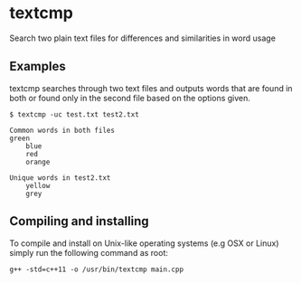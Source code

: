 # textcmp 
Search two plain text files for differences and similarities in word usage

## Examples
textcmp searches through two text files and outputs words that are found in both or found only in the second file based on the options given.
    
    $ textcmp -uc test.txt test2.txt
    
    Common words in both files
   	green
    	blue
    	red
    	orange
    
    Unique words in test2.txt
    	yellow
    	grey

## Compiling and installing
To compile and install on Unix-like operating systems (e.g OSX or Linux) simply run the following command as root:
    
    g++ -std=c++11 -o /usr/bin/textcmp main.cpp
